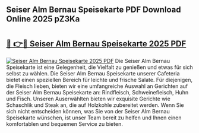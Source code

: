 ## Seiser Alm Bernau Speisekarte PDF Download Online 2025 pZ3Ka

# <h2><a href="http://gc7dnwb.nevu.top/?p=Seiser+Alm+Bernau+Speisekarte">🔗 👉🔴 Seiser Alm Bernau Speisekarte 2025 PDF</a></h2>

[![Seiser Alm Bernau Speisekarte 2025 PDF](https://i.imgur.com/dBaPXMq.png)](http://gc7dnwb.nevu.top/?p=Seiser+Alm+Bernau+Speisekarte)
Die Seiser Alm Bernau Speisekarte ist eine Gelegenheit, die Vielfalt zu genießen und etwas für sich selbst zu wählen. Die Seiser Alm Bernau Speisekarte unserer Cafeteria bietet einen speziellen Bereich für leichte und frische Salate. Für diejenigen, die Fleisch lieben, bieten wir eine umfangreiche Auswahl an Gerichten auf der Seiser Alm Bernau Speisekarte an: Rindfleisch, Schweinefleisch, Huhn und Fisch. Unseren Auserwählten bieten wir exquisite Gerichte wie Schaschlik und Steak an, die auf Holzkohle zubereitet werden. Wenn Sie sich nicht entscheiden können, was Sie von der Seiser Alm Bernau Speisekarte wünschen, ist unser Team bereit zu helfen und Ihnen einen komfortablen und bequemen Service zu bieten.
